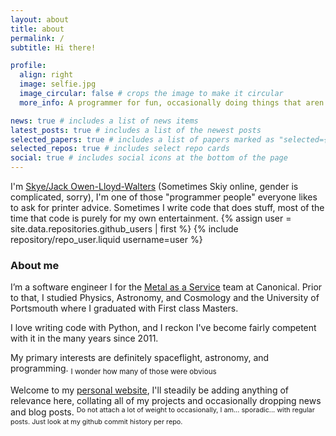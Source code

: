 ```yaml
---
layout: about
title: about
permalink: /
subtitle: Hi there!

profile:
  align: right
  image: selfie.jpg
  image_circular: false # crops the image to make it circular
  more_info: A programmer for fun, occasionally doing things that aren't useless

news: true # includes a list of news items
latest_posts: true # includes a list of the newest posts
selected_papers: true # includes a list of papers marked as "selected={true}"
selected_repos: true # includes select repo cards
social: true # includes social icons at the bottom of the page
---
```


I'm [Skye/Jack Owen-Lloyd-Walters](https://lloydwaltersj.com/) (Sometimes Skiy online, gender is complicated, sorry), I'm one of those "programmer people" everyone likes to ask for printer advice. Sometimes I write code that does stuff, most of the time that code is purely for my own entertainment.
{% assign user = site.data.repositories.github_users | first %}
{% include repository/repo_user.liquid username=user %}

### About me

I’m a software engineer I for the [Metal as a Service](https://maas.io/) team at Canonical. Prior to that, I studied Physics, Astronomy, and Cosmology and the University of Portsmouth where I graduated with First class Masters.

I love writing code with Python, and I reckon I've become fairly competent with it in the many years since 2011.

My primary interests are definitely spaceflight, astronomy, and programming.
<sub>I wonder how many of those were obvious</sub>

Welcome to my [personal website](https://lloydwaltersj.com/), I'll steadily be adding anything of relevance here, collating all of my projects and occasionally dropping news and blog posts.
<font size="2">
  <sup>
    Do not attach a lot of weight to occasionally, I am... sporadic... with regular posts. Just look at my github commit history per repo.
  </sup>
</font>
